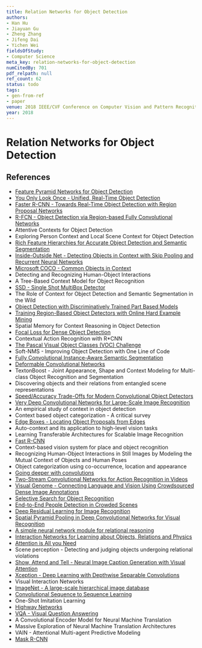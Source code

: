 ```yaml
---
title: Relation Networks for Object Detection
authors:
- Han Hu
- Jiayuan Gu
- Zheng Zhang
- Jifeng Dai
- Yichen Wei
fieldsOfStudy:
- Computer Science
meta_key: relation-networks-for-object-detection
numCitedBy: 701
pdf_relpath: null
ref_count: 62
status: todo
tags:
- gen-from-ref
- paper
venue: 2018 IEEE/CVF Conference on Computer Vision and Pattern Recognition
year: 2018
---
```


# Relation Networks for Object Detection

## References

- [Feature Pyramid Networks for Object Detection](./feature-pyramid-networks-for-object-detection.md)
- [You Only Look Once - Unified, Real-Time Object Detection](./you-only-look-once-unified-real-time-object-detection.md)
- [Faster R-CNN - Towards Real-Time Object Detection with Region Proposal Networks](./faster-r-cnn-towards-real-time-object-detection-with-region-proposal-networks.md)
- [R-FCN - Object Detection via Region-based Fully Convolutional Networks](./r-fcn-object-detection-via-region-based-fully-convolutional-networks.md)
- Attentive Contexts for Object Detection
- Exploring Person Context and Local Scene Context for Object Detection
- [Rich Feature Hierarchies for Accurate Object Detection and Semantic Segmentation](./rich-feature-hierarchies-for-accurate-object-detection-and-semantic-segmentation.md)
- [Inside-Outside Net - Detecting Objects in Context with Skip Pooling and Recurrent Neural Networks](./inside-outside-net-detecting-objects-in-context-with-skip-pooling-and-recurrent-neural-networks.md)
- [Microsoft COCO - Common Objects in Context](./microsoft-coco-common-objects-in-context.md)
- Detecting and Recognizing Human-Object Interactions
- A Tree-Based Context Model for Object Recognition
- [SSD - Single Shot MultiBox Detector](./ssd-single-shot-multibox-detector.md)
- The Role of Context for Object Detection and Semantic Segmentation in the Wild
- [Object Detection with Discriminatively Trained Part Based Models](./object-detection-with-discriminatively-trained-part-based-models.md)
- [Training Region-Based Object Detectors with Online Hard Example Mining](./training-region-based-object-detectors-with-online-hard-example-mining.md)
- Spatial Memory for Context Reasoning in Object Detection
- [Focal Loss for Dense Object Detection](./focal-loss-for-dense-object-detection.md)
- Contextual Action Recognition with R*CNN
- [The Pascal Visual Object Classes (VOC) Challenge](./the-pascal-visual-object-classes-voc-challenge.md)
- Soft-NMS - Improving Object Detection with One Line of Code
- [Fully Convolutional Instance-Aware Semantic Segmentation](./fully-convolutional-instance-aware-semantic-segmentation.md)
- [Deformable Convolutional Networks](./deformable-convolutional-networks.md)
- TextonBoost - Joint Appearance, Shape and Context Modeling for Multi-class Object Recognition and Segmentation
- Discovering objects and their relations from entangled scene representations
- [Speed/Accuracy Trade-Offs for Modern Convolutional Object Detectors](./speed-accuracy-trade-offs-for-modern-convolutional-object-detectors.md)
- [Very Deep Convolutional Networks for Large-Scale Image Recognition](./very-deep-convolutional-networks-for-large-scale-image-recognition.md)
- An empirical study of context in object detection
- Context based object categorization - A critical survey
- [Edge Boxes - Locating Object Proposals from Edges](./edge-boxes-locating-object-proposals-from-edges.md)
- Auto-context and its application to high-level vision tasks
- Learning Transferable Architectures for Scalable Image Recognition
- [Fast R-CNN](./fast-r-cnn.md)
- Context-based vision system for place and object recognition
- Recognizing Human-Object Interactions in Still Images by Modeling the Mutual Context of Objects and Human Poses
- Object categorization using co-occurrence, location and appearance
- [Going deeper with convolutions](./going-deeper-with-convolutions.md)
- [Two-Stream Convolutional Networks for Action Recognition in Videos](./two-stream-convolutional-networks-for-action-recognition-in-videos.md)
- [Visual Genome - Connecting Language and Vision Using Crowdsourced Dense Image Annotations](./visual-genome-connecting-language-and-vision-using-crowdsourced-dense-image-annotations.md)
- [Selective Search for Object Recognition](./selective-search-for-object-recognition.md)
- [End-to-End People Detection in Crowded Scenes](./end-to-end-people-detection-in-crowded-scenes.md)
- [Deep Residual Learning for Image Recognition](./deep-residual-learning-for-image-recognition.md)
- [Spatial Pyramid Pooling in Deep Convolutional Networks for Visual Recognition](./spatial-pyramid-pooling-in-deep-convolutional-networks-for-visual-recognition.md)
- [A simple neural network module for relational reasoning](./a-simple-neural-network-module-for-relational-reasoning.md)
- [Interaction Networks for Learning about Objects, Relations and Physics](./interaction-networks-for-learning-about-objects-relations-and-physics.md)
- [Attention is All you Need](./attention-is-all-you-need.md)
- Scene perception - Detecting and judging objects undergoing relational violations
- [Show, Attend and Tell - Neural Image Caption Generation with Visual Attention](./show-attend-and-tell-neural-image-caption-generation-with-visual-attention.md)
- [Xception - Deep Learning with Depthwise Separable Convolutions](./xception-deep-learning-with-depthwise-separable-convolutions.md)
- Visual Interaction Networks
- [ImageNet - A large-scale hierarchical image database](./imagenet-a-large-scale-hierarchical-image-database.md)
- [Convolutional Sequence to Sequence Learning](./convolutional-sequence-to-sequence-learning.md)
- One-Shot Imitation Learning
- [Highway Networks](./highway-networks.md)
- [VQA - Visual Question Answering](./vqa-visual-question-answering.md)
- A Convolutional Encoder Model for Neural Machine Translation
- Massive Exploration of Neural Machine Translation Architectures
- VAIN - Attentional Multi-agent Predictive Modeling
- [Mask R-CNN](./mask-r-cnn.md)
